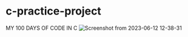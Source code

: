 # c-practice-project
MY 100 DAYS OF CODE IN C
![Screenshot from 2023-06-12 12-38-31](https://github.com/kahenyamercy/c-practice-project/assets/125854507/6b494146-6460-49d0-9475-8012e4debdc4)
